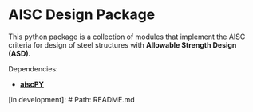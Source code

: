 # AISC Design Package

This python package is a collection of modules that implement the AISC criteria for design of steel structures with **Allowable Strength Design (ASD).**

Dependencies:
- **[aiscPY](https://pypi.org/project/aiscpy/)**

[in development]: # Path: README.md
